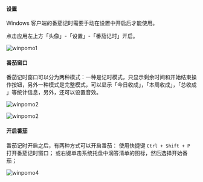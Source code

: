 #### 设置

Windows 客户端的番茄记时需要手动在设置中开启后才能使用。

点击应用左上方「头像」-「设置」-「番茄记时」开启。

![winpomo1](../../images/Windows/pomotimer/6.6.png)

#### 番茄窗口

番茄记时窗口可以分为两种模式：一种是记时模式，只显示剩余时间和开始结束操作按钮，另外一种模式是完整模式，可以显示「今日收成」，「本周收成」，「总收成 」等统计信息，另外，还可以设置音效。

![winpomo2](../../images/Windows/pomotimer/6.7.png)

![winpomo2](../../images/Windows/pomotimer/6.1.png)

#### 开启番茄

番茄记时开启之后，有两种方式可以开启番茄：
使用快捷键 ```Ctrl + Shift + P``` 打开番茄记时窗口；
或右键单击系统托盘中滴答清单的图标，然后选择开始番茄；

![winpomo4](../../images/Windows/pomotimer/6.2.png)

